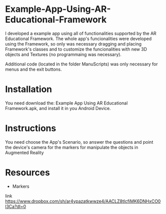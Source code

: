 # Example-App-Using-AR-Educational-Framework

I developed a example app using all of functionalities supported by the AR Educational Framework. The whole app's funcionalities were developed using the Framework, so only was necessary dragging and placing Framework's classes and to customize the funcionalities with new 3D objects and Textures (no programmaing was necessary).

Additional code (located in the folder ManuScripts) was only necessary for menus and the exit buttons.

# Installation
You need download the: Example App Using AR Educational Framework.apk, and install it in you Android Device. 

# Instructions 
You need choose the App's Scenario, so answer the questions and point the device's camera for the markers for manipulate the objects in Augmented Reality

# Resources

- Markers

link
https://www.dropbox.com/sh/ar4ypazatkwwze4/AACLZ8tlcfiMK6DNHxCO0l3Ca?dl=0